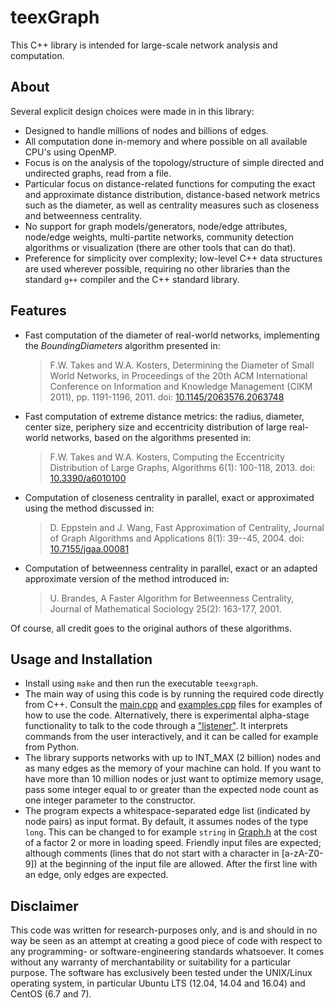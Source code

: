 # teexGraph

This C++ library is intended for large-scale network analysis and computation.


## About

Several explicit design choices were made in in this library:

* Designed to handle millions of nodes and billions of edges.
* All computation done in-memory and where possible on all available CPU's using OpenMP. 
* Focus is on the analysis of the topology/structure of simple directed and undirected graphs, read from a file. 
* Particular focus on distance-related functions for computing the exact and approximate distance distribution, distance-based network metrics such as the diameter, as well as centrality measures such as closeness and betweenness centrality. 
* No support for graph models/generators, node/edge attributes, node/edge weights, multi-partite networks, community detection algorithms or visualization (there are other tools that can do that).
* Preference for simplicity over complexity; low-level C++ data structures are used wherever possible, requiring no other libraries than the standard `g++` compiler and the C++ standard library. 


## Features

* Fast computation of the diameter of real-world networks, implementing the *BoundingDiameters* algorithm presented in:

  > F.W. Takes and W.A. Kosters, Determining the Diameter of Small World Networks, in Proceedings of the 20th ACM International Conference on Information and Knowledge Management (CIKM 2011), pp. 1191-1196, 2011. doi: [10.1145/2063576.2063748](http://dx.doi.org/10.1145/2063576.2063748)
  
* Fast computation of extreme distance metrics: the radius, diameter, center size, periphery size and eccentricity distribution of large real-world networks, based on the algorithms presented in:
 
  > F.W. Takes and W.A. Kosters, Computing the Eccentricity Distribution of Large Graphs, Algorithms 6(1): 100-118, 2013. doi: [10.3390/a6010100](http://dx.doi.org/10.3390/a6010100)

* Computation of closeness centrality in parallel, exact or approximated using the method discussed in:

  > D. Eppstein and J. Wang, Fast Approximation of Centrality, Journal of Graph Algorithms and Applications 8(1): 39--45, 2004. doi: [10.7155/jgaa.00081](http://dx.doi.org/10.7155/jgaa.00081)

* Computation of betweenness centrality in parallel, exact or an adapted approximate version of the method introduced in:

  > U. Brandes, A Faster Algorithm for Betweenness Centrality, Journal of Mathematical Sociology 25(2): 163-177, 2001.

Of course, all credit goes to the original authors of these algorithms. 


## Usage and Installation

* Install using `make` and then run the executable `teexgraph`. 
* The main way of using this code is by running the required code directly from C++. Consult the [main.cpp](src/main.cpp) and [examples.cpp](src/examples.cpp) files for examples of how to use the code. Alternatively, there is experimental alpha-stage functionality to talk to the code through a ["listener"](https://github.com/franktakes/teexgraph/wiki/teexGraph-Listener). It interprets commands from the user interactively, and it can be called for example from Python. 
* The library supports networks with up to INT_MAX (2 billion) nodes and as many edges as the memory of your machine can hold. If you want to have more than 10 million nodes or just want to optimize memory usage, pass some integer equal to or greater than the expected node count as one integer parameter to the constructor. 
* The program expects a whitespace-separated edge list (indicated by node pairs) as input format. By default, it assumes nodes of the type `long`. This can be changed to for example `string` in [Graph.h](src/main.cpp) at the cost of a factor 2 or more in loading speed. Friendly input files are expected; although comments (lines that do not start with a character in [a-zA-Z0-9]) at the beginning of the input file are allowed. After the first line with an edge, only edges are expected.


## Disclaimer

This code was written for research-purposes only, and is and should in no way be seen as an attempt at creating a good piece of code with respect to any programming- or software-engineering standards whatsoever. 
It comes without any warranty of merchantability or suitability for a particular purpose. 
The software has exclusively been tested under the UNIX/Linux operating system, in particular Ubuntu LTS (12.04, 14.04 and 16.04) and CentOS (6.7 and 7). 
